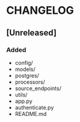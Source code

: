 # CHANGELOG

## [Unreleased]

### Added
- config/
- models/
- postgres/
- processors/
- source_endpoints/
- utils/
- app.py
- authenticate.py
- README.md